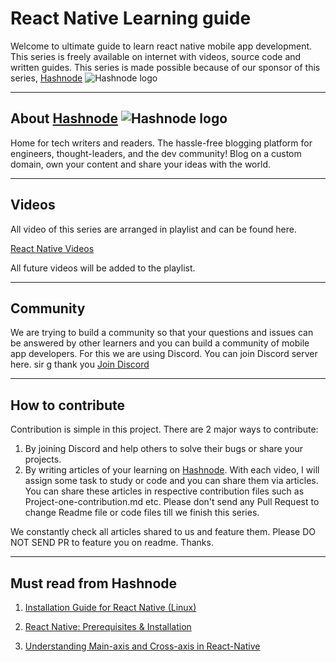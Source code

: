 # React Native Learning guide

Welcome to ultimate guide to learn react native mobile app development. This series is freely available on internet with videos, source code and written guides. This series is made possible because of our sponsor of this series, [Hashnode](https://hashnode.com)
![Hashnode logo](./rn.png)

---

## About [Hashnode](https://hashnode.com) ![Hashnode logo](./Logo%20Dark.png)

Home for tech writers and readers. The hassle-free blogging platform for engineers, thought-leaders, and the dev community!
Blog on a custom domain, own your content and share your ideas with the world.

---

## Videos

All video of this series are arranged in playlist and can be found here.

[React Native Videos](https://www.youtube.com/watch?v=kGtEax1WQFg&list=PLRAV69dS1uWSjBBJ-egNNOd4mdblt1P4c)

All future videos will be added to the playlist.

---

## Community

We are trying to build a community so that your questions and issues can be answered by other learners and you can build a community of mobile app developers. For this we are using Discord. You can join Discord server here.
sir g thank you
[Join Discord](https://hc.lco.dev/discord)

---

## How to contribute

Contribution is simple in this project. There are 2 major ways to contribute:

1. By joining Discord and help others to solve their bugs or share your projects.
2. By writing articles of your learning on [Hashnode](https://hashnode.com). With each video, I will assign some task to study or code and you can share them via articles. You can share these articles in respective contribution files such as Project-one-contribution.md etc. Please don't send any Pull Request to change Readme file or code files till we finish this series.

We constantly check all articles shared to us and feature them. Please DO NOT SEND PR to feature you on readme. Thanks.

---

## Must read from Hashnode

1. [Installation Guide for React Native (Linux)](https://josephjosedev.hashnode.dev/installation-guide-for-react-native-linux)

2. [React Native: Prerequisites & Installation](https://mohitharge.hashnode.dev/react-native-prerequisites-installation)

3. [Understanding Main-axis and Cross-axis in React-Native](https://sharetogrow.hashnode.dev/introduction-to-stylesheet-and-understanding-main-axis-and-cross-axis-in-react-native)
